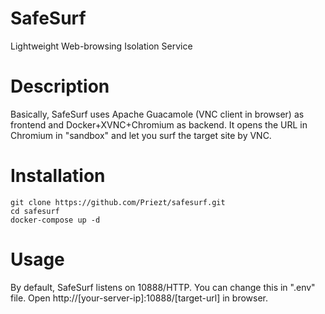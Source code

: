 # SafeSurf
Lightweight Web-browsing Isolation Service

# Description
Basically, SafeSurf uses Apache Guacamole (VNC client in browser) as frontend and Docker+XVNC+Chromium as backend. It opens the URL in Chromium in "sandbox" and let you surf the target site by VNC.

# Installation
```
git clone https://github.com/Priezt/safesurf.git
cd safesurf
docker-compose up -d
```

# Usage
By default, SafeSurf listens on 10888/HTTP. You can change this in ".env" file.
Open http://[your-server-ip]:10888/[target-url] in browser.


